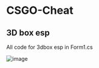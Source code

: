 # CSGO-Cheat

## 3D box esp

All code for 3dbox esp in Form1.cs

![image](https://user-images.githubusercontent.com/53102064/162235590-bc643d23-f64c-4536-a97c-b927596d4c48.png)

